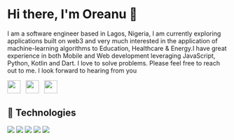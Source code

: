 <h1> Hi there, I'm Oreanu 👋 </h1>

I am a software engineer based in Lagos, Nigeria, I am currently exploring applications built on web3 and very much interested in the application of machine-learning algorithms to Education, Healthcare & Energy.I have great experience in both Mobile and Web development leveraging JavaScript, Python, Kotlin and Dart. I love to solve problems. Please feel free to reach out to me. I look forward to hearing from you

<p >
<a href="https://twitter.com/its_oreanu"><img height="30" src="https://cdn.cms-twdigitalassets.com/content/dam/help-twitter/twitter_logo_blue.png.twimg.768.png"></a>&nbsp;&nbsp;
<a href="https://instagram.com/its_oreanu"><img height="30" src="https://github.com/WaylonWalker/WaylonWalker/blob/main/icon/instagram.jpg?raw=true"></a>&nbsp;&nbsp;
<a href="https://www.linkedin.com/in/oreanu-olayemi-b45517116/"><img height="30" src="https://github.com/WaylonWalker/WaylonWalker/blob/main/icon/linkedin.png?raw=true"></a>
</p>

## 🚀 Technologies 

<img  src="https://img.shields.io/badge/javascript-%23F7DF1E.svg?&style=for-the-badge&logo=javascript&logoColor=white" /> <img src="https://img.shields.io/badge/python-%233776AB.svg?&style=for-the-badge&logo=python&logoColor=white" /> <img src="https://img.shields.io/badge/flutter-%2302569B.svg?&style=for-the-badge&logo=flutter&logoColor=white" /> <img src="https://img.shields.io/badge/react-%2361DAFB.svg?&style=for-the-badge&logo=react&logoColor=white" /> <img src="https://img.shields.io/badge/php-%23777BB4.svg?&style=for-the-badge&logo=php&logoColor=white" />




